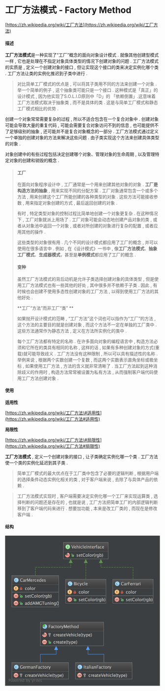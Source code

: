 # 工厂方法模式 - Factory Method

[https://zh.wikipedia.org/wiki/工厂方法](https://zh.wikipedia.org/wiki/工厂方法)

#### 描述

**工厂方法模式**是一种实现了“工厂”概念的面向对象设计模式 . 就像其他创建型模式一样 , 它也是处理在不指定对象具体类型的情况下创建对象的问题 . 工厂方法模式的实质是 , 定义一个创建对象的接口 , 但让实现这个接口的类来决定实例化哪个类 . 工厂方法让类的实例化推迟到子类中进行 .

> 对比简单工厂模式的优点是 , 可以将其子类用不同的方法来创建一个对象 . 举一个简单的例子 , 这个抽象类可能只是一个接口 . 这种模式是「真正」的设计模式 , 因为他实现了S.O.L.I.D原则中「D」的 「依赖倒置」.这意味着工厂方法模式取决于抽象类 , 而不是具体的类 . 这是与简单工厂模式和静态工厂模式相比的优势 .

创建一个对象常常需要复杂的过程 , 所以不适合包含在一个复合对象中 . 创建对象可能会导致大量的重复代码 , 可能会需要复合对象访问不到的信息 , 也可能提供不了足够级别的抽象 , 还可能并不是复合对象概念的一部分 . 工厂方法模式通过定义一个单独的创建对象的方法来解决这些问题 . 由子类实现这个方法来创建具体类型的对象 .

对象创建中的有些过程包括决定创建哪个对象、管理对象的生命周期 , 以及管理特定对象的创建和销毁的概念 .

> #### 工厂
>
> 在面向对象程序设计中 , 工厂通常是一个用来创建其他对象的对象 . **工厂是构造方法的抽象** , 用来实现不同的分配方案 . 工厂对象通常包含一个或多个方法 , 用来创建这个工厂所能创建的各种类型的对象 . 这些方法可能接收参数 , 用来指定对象创建的方式 , 最后返回创建的对象 .
>
> 有时 , 特定类型对象的控制过程比简单地创建一个对象更复杂 . 在这种情况下 , 工厂对象就派上用场了 . 工厂对象可能会动态地创建产品对象的类 , 或者从对象池中返回一个对象 , 或者对所创建的对象进行复杂的配置 , 或者应用其他的操作 .
>
> 这些类型的对象很有用 . 几个不同的设计模式都应用了工厂的概念 , 并可以使用在很多语言中 . 例如 , 在《设计模式》一书中 , 像**工厂方法模式**、**抽象工厂模式**、**生成器模式**，甚至是**单例模式**都应用了工厂的概念 .
>
> #### 变种
>
> 虽然工厂方法模式的背后动机是允许子类选择创建对象的具体类型 , 但是使用工厂方法模式也有一些其他的好处 , 其中很多并不依赖于子类 . 因此 , 有时候也会创建不使用多态性创建对象的工厂方法 , 以得到使用工厂方法的其他好处 .
>
> **工厂“方法”而非工厂“类” **
>
> 如果抛开设计模式的范畴 , “工厂方法”这个词也可以指作为“工厂”的方法 , 这个方法的主要目的就是创建对象 , 而这个方法不一定在单独的工厂类中 . 这些方法通常作为静态方法 , 定义在方法所实例化的类中 .
>
> 每个工厂方法都有特定的名称 . 在许多面向对象的编程语言中 , 构造方法必须和它所在的类具有相同的名称 , 这样的话 , 如果有多种创建对象的方式\(重载\)就可能导致歧义 . 工厂方法没有这种限制 , 所以可以具有描述性的名称 . 举例来说 , 根据两个实数创建一个复数 , 而这两个实数表示直角坐标或极坐标 , 如果使用工厂方法 , 方法的含义就非常清晰了 . 当工厂方法起到这种消除歧义的作用时 , 构造方法常常被设置为私有方法 , 从而强制客户端代码使用工厂方法创建对象 .

#### 使用

**适用性**

[https://zh.wikipedia.org/wiki/工厂方法\#适用性](https://zh.wikipedia.org/wiki/工厂方法#适用性)

**局限性**

[https://zh.wikipedia.org/wiki/工厂方法\#局限性](https://zh.wikipedia.org/wiki/工厂方法#局限性)

**工厂方法模式** , 定义一个创建对象的接口 , 让子类确定实例化哪一个类 . 工厂方法使一个类的实例化延迟到其子类 . 

> 简单工厂模式的最大优点在于工厂类中包含了必要的逻辑判断 , 根据用户端的选择条件动态实例化相关的类 , 对于客户端来说 , 去除了与具体产品的依赖 .

> 工厂方法模式实现时 , 客户端需要决定实例化哪一个工厂来实现运算类 , 选择判断的问题还是存在的 , 也就是说 , 工厂方法把简单工厂的内部逻辑判断移到了客户端代码来进行 . 想要加功能 , 本来是改工厂类的 , 而现在是修改客户端 .

#### 结构

#### ![](/assets/factory-method.png)



